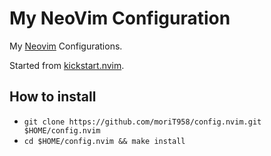 # My NeoVim Configuration

My [Neovim](https://neovim.io) Configurations.

Started from [kickstart.nvim](https://github.com/nvim-lua/kickstart.nvim).

## How to install

- `git clone https://github.com/moriT958/config.nvim.git $HOME/config.nvim`
- `cd $HOME/config.nvim && make install`
